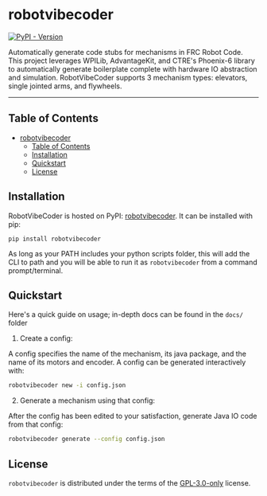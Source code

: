 # robotvibecoder

[![PyPI - Version](https://img.shields.io/pypi/v/robotvibecoder?color=blue)](https://pypi.org/project/robotvibecoder/)



Automatically generate code stubs for mechanisms in FRC Robot Code. This project leverages WPILib, AdvantageKit, and CTRE's Phoenix-6 library to automatically generate boilerplate complete with hardware IO abstraction and simulation. RobotVibeCoder supports 3 mechanism types: elevators, single jointed arms, and flywheels.

---

## Table of Contents

- [robotvibecoder](#robotvibecoder)
  - [Table of Contents](#table-of-contents)
  - [Installation](#installation)
  - [Quickstart](#quickstart)
  - [License](#license)

## Installation

RobotVibeCoder is hosted on PyPI: [robotvibecoder](https://pypi.org/project/robotvibecoder/). It can be installed with pip:

```console
pip install robotvibecoder
```

As long as your PATH includes your python scripts folder, this will add the CLI to path and you will be able to run it as `robotvibecoder` from a command prompt/terminal.

## Quickstart

Here's a quick guide on usage; in-depth docs can be found in the `docs/` folder

1. Create a config:

A config specifies the name of the mechanism, its java package, and the name of its motors and encoder. A config can be generated interactively with:

```sh
robotvibecoder new -i config.json
```

2. Generate a mechanism using that config:

After the config has been edited to your satisfaction, generate Java IO code from that config:

```sh
robotvibecoder generate --config config.json
```

## License

`robotvibecoder` is distributed under the terms of the [GPL-3.0-only](https://spdx.org/licenses/GPL-3.0-only.html) license.
